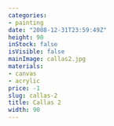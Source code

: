 ```yaml
---
categories:
- painting
date: "2008-12-31T23:59:49Z"
height: 90
inStock: false
isVisible: false
mainImage: callas2.jpg
materials:
- canvas
- acrylic
price: -1
slug: callas-2
title: Callas 2
width: 90
---
```


